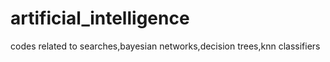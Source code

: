 # artificial_intelligence
codes related to searches,bayesian networks,decision trees,knn classifiers
